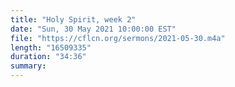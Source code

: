```yaml
---
title: "Holy Spirit, week 2"
date: "Sun, 30 May 2021 10:00:00 EST"
file: "https://cflcn.org/sermons/2021-05-30.m4a"
length: "16509335"
duration: "34:36"
summary: 
---
```

